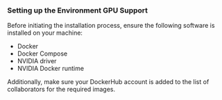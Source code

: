  ### Setting up the Environment GPU Support 

Before initiating the installation process, ensure the following software is installed on your machine:

- Docker
- Docker Compose
- NVIDIA driver
- NVIDIA Docker runtime

Additionally, make sure your DockerHub account is added to the list of collaborators for the required images.
